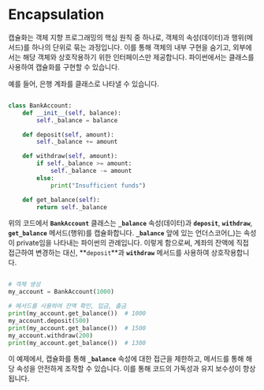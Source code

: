 <h1>Encapsulation</h1>

캡슐화는 객체 지향 프로그래밍의 핵심 원칙 중 하나로, 객체의 속성(데이터)과 행위(메서드)를 하나의 단위로 묶는 과정입니다. 이를 통해 객체의 내부 구현을 숨기고, 외부에서는 해당 객체와 상호작용하기 위한 인터페이스만 제공합니다. 파이썬에서는 클래스를 사용하여 캡슐화를 구현할 수 있습니다.

예를 들어, 은행 계좌를 클래스로 나타낼 수 있습니다.

```python

class BankAccount:
    def __init__(self, balance):
        self._balance = balance

    def deposit(self, amount):
        self._balance += amount

    def withdraw(self, amount):
        if self._balance >= amount:
            self._balance -= amount
        else:
            print("Insufficient funds")

    def get_balance(self):
        return self._balance

```

위의 코드에서 **`BankAccount`** 클래스는 **`_balance`** 속성(데이터)과 **`deposit`**, **`withdraw`**, **`get_balance`** 메서드(행위)를 캡슐화합니다. **`_balance`** 앞에 있는 언더스코어(_)는 속성이 private임을 나타내는 파이썬의 관례입니다. 이렇게 함으로써, 계좌의 잔액에 직접 접근하여 변경하는 대신, **`deposit`**과 **`withdraw`** 메서드를 사용하여 상호작용합니다.

```python

# 객체 생성
my_account = BankAccount(1000)

# 메서드를 사용하여 잔액 확인, 입금, 출금
print(my_account.get_balance())  # 1000
my_account.deposit(500)
print(my_account.get_balance())  # 1500
my_account.withdraw(200)
print(my_account.get_balance())  # 1300

```

이 예제에서, 캡슐화를 통해 **`_balance`** 속성에 대한 접근을 제한하고, 메서드를 통해 해당 속성을 안전하게 조작할 수 있습니다. 이를 통해 코드의 가독성과 유지 보수성이 향상됩니다.
